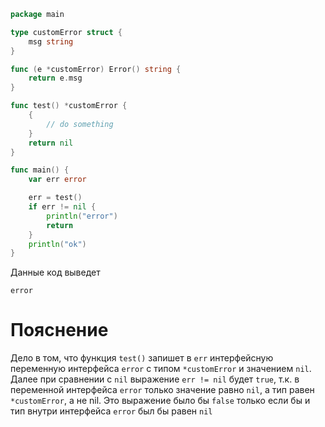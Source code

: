 ```go
package main

type customError struct {
	msg string
}

func (e *customError) Error() string {
	return e.msg
}

func test() *customError {
	{
		// do something
	}
	return nil
}

func main() {
	var err error

	err = test()
	if err != nil {
		println("error")
		return
	}
	println("ok")
}
```
Данные код выведет 
```
error
```

# Пояснение

Дело в том, что функция `test()` запишет в `err` интерфейсную переменную интерфейса `error` с типом `*customError` и значением `nil`. 
Далее при сравнении с `nil` выражение `err != nil` будет `true`, т.к. в переменной интерфейса `error` только значение равно `nil`, а тип равен `*customError`, а не nil.
Это выражение было бы `false` только если бы и тип внутри интерфейса `error` был бы равен `nil`  
